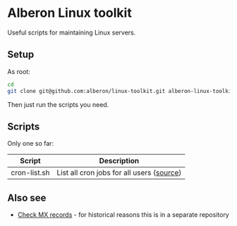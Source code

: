 # Alberon Linux toolkit

Useful scripts for maintaining Linux servers.

## Setup

As root:

```bash
cd
git clone git@github.com:alberon/linux-toolkit.git alberon-linux-toolkit
```

Then just run the scripts you need.

## Scripts

Only one so far:

Script       | Description
-------------|-------------
cron-list.sh | List all cron jobs for all users ([source](http://stackoverflow.com/a/137173))

## Also see

- [Check MX records](https://github.com/alberon/check-mx-records) - for historical reasons this is in a separate repository
